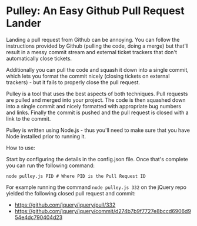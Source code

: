 Pulley: An Easy Github Pull Request Lander
==========================================

Landing a pull request from Github can be annoying. You can follow the instructions provided by Github (pulling the code, doing a merge) but that'll result in a messy commit stream and external ticket trackers that don't automatically close tickets.

Additionally you can pull the code and squash it down into a single commit, which lets you format the commit nicely (closing tickets on external trackers) - but it fails to properly close the pull request.

Pulley is a tool that uses the best aspects of both techniques. Pull requests are pulled and merged into your project. The code is then squashed down into a single commit and nicely formatted with appropriate bug numbers and links. Finally the commit is pushed and the pull request is closed with a link to the commit.

Pulley is written using Node.js - thus you'll need to make sure that you have Node installed prior to running it.

How to use:

Start by configuring the details in the config.json file. Once that's complete you can run the following command:

    node pulley.js PID # Where PID is the Pull Request ID

For example running the command `node pulley.js 332` on the jQuery repo yielded the following closed pull request and commit:

- https://github.com/jquery/jquery/pull/332
- https://github.com/jquery/jquery/commit/d274b7b9f7727e8bccd6906d954e4dc790404d23
